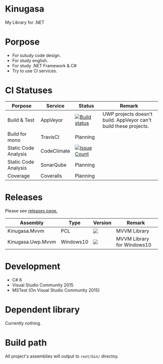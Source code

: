 # Kinugasa 

My Library for .NET

# Porpose
* For sutudy code design.
* For study english.
* For study .NET Framework & C#
* Try to use CI services.

# CI Statuses

|Porpose|Service|Status|Remark|
|---|---|---|---|
|Build & Test|AppVeyor|[![Build status](https://ci.appveyor.com/api/projects/status/mk3thjjapkd1u444/branch/master?svg=true)](https://ci.appveyor.com/project/YoshinoriN/kinugasa)|UWP projects doesn't build. AppVeyor can't build these projects.|
|Build for mono|TravisCI|Planning||
|Static Code Analysis|CodeClimate|[![Issue Count](https://codeclimate.com/github/YoshinoriN/Kinugasa/badges/issue_count.svg)](https://codeclimate.com/github/YoshinoriN/Kinugasa)||
|Static Code Analysis|SonarQube|Planning||
|Coverage|Coveralls|Planning||

# Releases

Please see [releases page.](https://github.com/YoshinoriN/Kinugasa/releases)

|Assembly|Type|Version|Remark|
|---|---|---|---|
|Kinugasa.Mvvm|PCL|![](https://img.shields.io/badge/Kinugasa.Mvvm-v1.1.0-blue.svg)|MVVM Library|
|Kinugasa.Uwp.Mvvm|Windows10|![](https://img.shields.io/badge/Kinugasa.Mvvm-v1.1.0-blue.svg)|MVVM Library for Windows10|

# Development
* C# 6
* Visual Studio Community 2015
* MSTest (On Visual Studio Community 2015)

# Dependent library
Currently nothing.

# Build path
All project's assemblies will output to `root/bin/` directoy.

